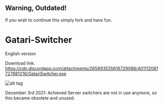 ## Warning, Outdated!
If you wish to continue this simply fork and have fun.

# Gatari-Switcher
English version

Download link: https://cdn.discordapp.com/attachments/265893535616729088/401112081727881216/GatariSwitcher.exe

![alt tag](https://cdn.discordapp.com/attachments/316589206988128256/465238634803494922/ss2018-07-07at09.31.28.png)


December 3rd 2021: Achieved
Server switchers are not in use anymore, so this became obsolete and unused.

